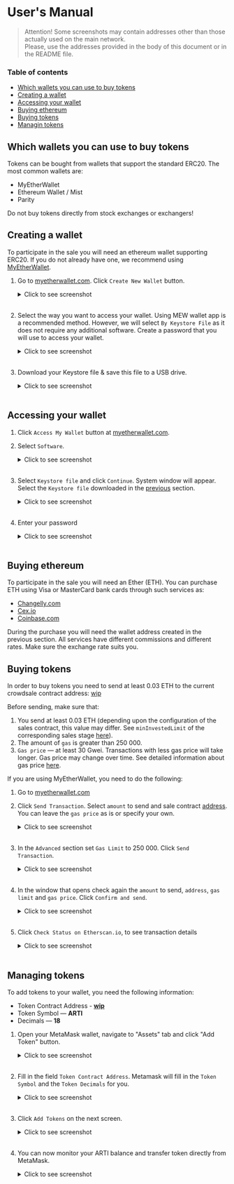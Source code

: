 # User's Manual

> Attention! Some screenshots may contain addresses other than those actually used on the main network.  
> Please, use the addresses provided in the body of this document or in the README file.

### Table of contents

* [Which wallets you can use to buy tokens](#which-wallets-you-can-use-to-buy-tokens)
* [Creating a wallet](#creating-a-wallet)
* [Accessing your wallet](#accessing-your-wallet)
* [Buying ethereum](#buying-ethereum)
* [Buying tokens](#buying-tokens)
* [Managin tokens](#managing-tokens)

## Which wallets you can use to buy tokens
Tokens can be bought from wallets that support the standard ERC20.
The most common wallets are:
* MyEtherWallet
* Ethereum Wallet / Mist
* Parity

Do not buy tokens directly from stock exchanges or exchangers!

## Creating a wallet
To participate in the sale you will need an ethereum wallet supporting ERC20.
If you do not already have one, we recommend using [MyEtherWallet](https://www.myetherwallet.com).

1. Go to [myetherwallet.com](https://www.myetherwallet.com). Click `Create New Wallet` button.
    <details><summary>Click to see screenshot</summary>

    ![creating_wallet_01](images/creating_wallet_01.png)

    </details><br>

2. Select the way you want to access your wallet. Using MEW wallet app is a recommended method.
However, we will select `By Keystore File` as it does not require any additional software.
Сreate a password that you will use to access your wallet.
    <details><summary>Click to see screenshot</summary>

    ![creating_wallet_02](images/creating_wallet_02.png)

    </details><br>

3. Download your Keystore file & save this file to a USB drive.  
    <details><summary>Click to see screenshot</summary>

    ![creating_wallet_03](images/creating_wallet_03.png)

    </details><br>
  
## Accessing your wallet

1. Click `Access My Wallet` button at [myetherwallet.com](https://www.myetherwallet.com).

2. Select `Software`.
    <details><summary>Click to see screenshot</summary>

    ![accessing_wallet_01](images/accessing_wallet_01.png)

    </details><br>

6. Select `Keystore file` and click `Continue`. System window will appear. Select the `Keystore file` downloaded in the [previous](#creating-a-wallet) section.
    <details><summary>Click to see screenshot</summary>

    ![accessing_wallet_02](images/accessing_wallet_02.png)

    </details><br>

7. Enter your password
    <details><summary>Click to see screenshot</summary>

    ![accessing_wallet_03](images/accessing_wallet_03.png)

    </details><br>

## Buying ethereum
To participate in the sale you will need an Ether (ETH).
You can purchase ETH using Visa or MasterCard bank cards through such services as:
* [Changelly.com](https://changelly.com)
* [Cex.io](https://cex.io)
* [Coinbase.com](https://www.coinbase.com)

During the purchase you will need the wallet address created in the previous section.
All services have different commissions and different rates.
Make sure the exchange rate suits you.

## Buying tokens
In order to buy tokens you need to send at least 0.03 ETH to the current crowdsale contract address: [wip](https://etherscan.io/address/#readContract)

Before sending, make sure that:
1. You send at least 0.03 ETH (depending upon the configuration of the sales contract, this value may differ. See `minInvestedLimit` of the corresponding sales stage [here](https://etherscan.io/address/#readContract)).
2. The amount of `gas` is greater than 250 000.
3. `Gas price` — at least 30 Gwei. Transactions with less gas price will take longer. Gas price may change over time. See detailed information about gas price [here](https://etherscan.io/gastracker).

If you are using MyEtherWallet, you need to do the following:
1. Go to [myetherwallet.com](https://www.myetherwallet.com)

2. Click `Send Transaction`. Select `amount` to send and sale contract [address](https://etherscan.io/address/). You can leave the `gas price` as is or specify your own.
    <details><summary>Click to see screenshot</summary>

    ![buying_tokens_01](images/buying_tokens_01.png)

    </details><br>

3. In the `Advanced` section set `Gas Limit` to 250 000. Click `Send Transaction`.
    <details><summary>Click to see screenshot</summary>

    ![buying_tokens_02](images/buying_tokens_02.png)

    </details><br>

4. In the window that opens check again the `amount` to send, `address`, `gas limit` and `gas price`. Click `Confirm and send`.
    <details><summary>Click to see screenshot</summary>

    ![buying_tokens_03](images/buying_tokens_03.png)

    </details><br>

5. Click `Check Status on Etherscan.io`, to see transaction details
    <details><summary>Click to see screenshot</summary>

    ![buying_tokens_04](images/buying_tokens_04.png)

    </details><br>

## Managing tokens
To add tokens to your wallet, you need the following information:
* Token Contract Address - **[wip](https://etherscan.io/token/)**
* Token Symbol — **ARTI**
* Decimals — **18**
1. Open your MetaMask wallet, navigate to "Assets" tab and click "Add Token" button.
    <details><summary>Click to see screenshot</summary>

    ![buying_tokens_01](images/adding_new_token_01.png)

    </details><br>

2. Fill in the field `Token Contract Address`. Metamask will fill in the `Token Symbol` and the `Token Decimals` for you.
    <details><summary>Click to see screenshot</summary>

   ![buying_tokens_01](images/adding_new_token_02.png)

    </details><br>

3. Click `Add Tokens` on the next screen.
    <details><summary>Click to see screenshot</summary>

   ![buying_tokens_02](images/adding_new_token_03.png)

    </details><br>

4. You can now monitor your ARTI balance and transfer token directly from MetaMask.
    <details><summary>Click to see screenshot</summary>

   ![buying_tokens_03](images/adding_new_token_04.png)

    </details><br>

